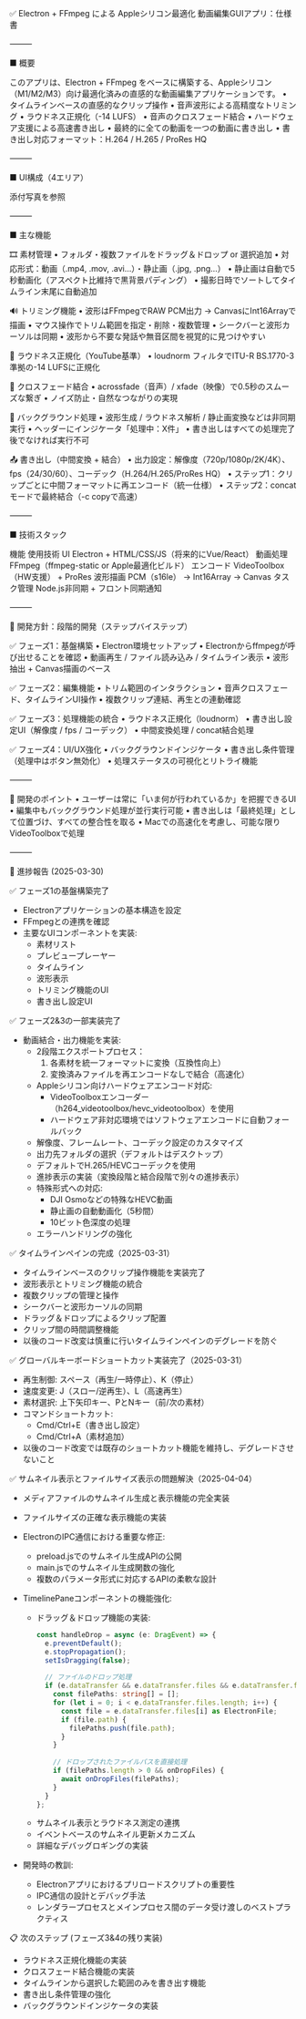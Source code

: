 ✅ Electron + FFmpeg による Appleシリコン最適化 動画編集GUIアプリ：仕様書

⸻

■ 概要

このアプリは、Electron + FFmpeg をベースに構築する、Appleシリコン（M1/M2/M3）向け最適化済みの直感的な動画編集アプリケーションです。
	•	タイムラインベースの直感的なクリップ操作
	•	音声波形による高精度なトリミング
	•	ラウドネス正規化（-14 LUFS）
	•	音声のクロスフェード結合
	•	ハードウェア支援による高速書き出し
	•	最終的に全ての動画を一つの動画に書き出し
	•	書き出し対応フォーマット：H.264 / H.265 / ProRes HQ

⸻

■ UI構成（4エリア）

​添付写真を参照

⸻

■ 主な機能

🎞️ 素材管理
	•	フォルダ・複数ファイルをドラッグ＆ドロップ or 選択追加
	•	対応形式：動画（.mp4, .mov, .avi…）・静止画（.jpg, .png…）
	•	静止画は自動で5秒動画化（アスペクト比維持で黒背景パディング）
	•	撮影日時でソートしてタイムライン末尾に自動追加

🔊 トリミング機能
	•	波形はFFmpegでRAW PCM出力 → CanvasにInt16Arrayで描画
	•	マウス操作でトリム範囲を指定・削除・複数管理
	•	シークバーと波形カーソルは同期
	•	波形から不要な発話や無音区間を視覚的に見つけやすい

📏 ラウドネス正規化（YouTube基準）
	•	loudnorm フィルタでITU-R BS.1770-3準拠の-14 LUFSに正規化

🔄 クロスフェード結合
	•	acrossfade（音声）/ xfade（映像）で0.5秒のスムーズな繋ぎ
	•	ノイズ防止・自然なつながりの実現

🧠 バックグラウンド処理
	•	波形生成 / ラウドネス解析 / 静止画変換などは非同期実行
	•	ヘッダーにインジケータ「処理中：X件」
	•	書き出しはすべての処理完了後でなければ実行不可

📤 書き出し（中間変換 + 結合）
	•	出力設定：解像度（720p/1080p/2K/4K）、fps（24/30/60）、コーデック（H.264/H.265/ProRes HQ）
	•	ステップ1：クリップごとに中間フォーマットに再エンコード（統一仕様）
	•	ステップ2：concat モードで最終結合（-c copyで高速）

⸻

■ 技術スタック

機能	使用技術
UI	Electron + HTML/CSS/JS（将来的にVue/React）
動画処理	FFmpeg（ffmpeg-static or Apple最適化ビルド）
エンコード	VideoToolbox（HW支援） + ProRes
波形描画	PCM（s16le） → Int16Array → Canvas
タスク管理	Node.js非同期 + フロント同期通知

⸻

🧩 開発方針：段階的開発（ステップバイステップ）

✅ フェーズ1：基盤構築
	•	Electron環境セットアップ
	•	Electronからffmpegが呼び出せることを確認
	•	動画再生 / ファイル読み込み / タイムライン表示
	•	波形抽出 + Canvas描画のベース

✅ フェーズ2：編集機能
	•	トリム範囲のインタラクション
	•	音声クロスフェード、タイムラインUI操作
	•	複数クリップ連結、再生との連動確認

✅ フェーズ3：処理機能の統合
	•	ラウドネス正規化（loudnorm）
	•	書き出し設定UI（解像度 / fps / コーデック）
	•	中間変換処理 / concat結合処理

✅ フェーズ4：UI/UX強化
	•	バックグラウンドインジケータ
	•	書き出し条件管理（処理中はボタン無効化）
	•	処理ステータスの可視化とリトライ機能

⸻

🧠 開発のポイント
	•	ユーザーは常に「いま何が行われているか」を把握できるUI
	•	編集中もバックグラウンド処理が並行実行可能
	•	書き出しは「最終処理」として位置づけ、すべての整合性を取る
	•	Macでの高速化を考慮し、可能な限りVideoToolboxで処理

⸻

📝 進捗報告 (2025-03-30)

✅ フェーズ1の基盤構築完了
- Electronアプリケーションの基本構造を設定
- FFmpegとの連携を確認
- 主要なUIコンポーネントを実装:
  - 素材リスト
  - プレビュープレーヤー
  - タイムライン
  - 波形表示
  - トリミング機能のUI
  - 書き出し設定UI

✅ フェーズ2&3の一部実装完了
- 動画結合・出力機能を実装:
  - 2段階エクスポートプロセス：
    1. 各素材を統一フォーマットに変換（互換性向上）
    2. 変換済みファイルを再エンコードなしで結合（高速化）
  - Appleシリコン向けハードウェアエンコード対応:
    - VideoToolboxエンコーダー（h264_videotoolbox/hevc_videotoolbox）を使用
    - ハードウェア非対応環境ではソフトウェアエンコードに自動フォールバック
  - 解像度、フレームレート、コーデック設定のカスタマイズ
  - 出力先フォルダの選択（デフォルトはデスクトップ）
  - デフォルトでH.265/HEVCコーデックを使用
  - 進捗表示の実装（変換段階と結合段階で別々の進捗表示）
  - 特殊形式への対応:
    - DJI Osmoなどの特殊なHEVC動画
    - 静止画の自動動画化（5秒間）
    - 10ビット色深度の処理
  - エラーハンドリングの強化

✅ タイムラインペインの完成（2025-03-31）
- タイムラインベースのクリップ操作機能を実装完了
- 波形表示とトリミング機能の統合
- 複数クリップの管理と操作
- シークバーと波形カーソルの同期
- ドラッグ＆ドロップによるクリップ配置
- クリップ間の時間調整機能
- 以後のコード改変は慎重に行いタイムラインペインのデグレードを防ぐ

✅ グローバルキーボードショートカット実装完了（2025-03-31）
- 再生制御: スペース（再生/一時停止）、K（停止）
- 速度変更: J（スロー/逆再生）、L（高速再生）
- 素材選択: 上下矢印キー、PとNキー（前/次の素材）
- コマンドショートカット: 
  - Cmd/Ctrl+E（書き出し設定）
  - Cmd/Ctrl+A（素材追加）
- 以後のコード改変では既存のショートカット機能を維持し、デグレードさせないこと

✅ サムネイル表示とファイルサイズ表示の問題解決（2025-04-04）
- メディアファイルのサムネイル生成と表示機能の完全実装
- ファイルサイズの正確な表示機能の実装
- ElectronのIPC通信における重要な修正:
  - preload.jsでのサムネイル生成APIの公開
  - main.jsでのサムネイル生成関数の強化
  - 複数のパラメータ形式に対応するAPIの柔軟な設計
- TimelinePaneコンポーネントの機能強化:
  - ドラッグ＆ドロップ機能の実装:
    ```typescript
    const handleDrop = async (e: DragEvent) => {
      e.preventDefault();
      e.stopPropagation();
      setIsDragging(false);
      
      // ファイルのドロップ処理
      if (e.dataTransfer && e.dataTransfer.files && e.dataTransfer.files.length > 0) {
        const filePaths: string[] = [];
        for (let i = 0; i < e.dataTransfer.files.length; i++) {
          const file = e.dataTransfer.files[i] as ElectronFile;
          if (file.path) {
            filePaths.push(file.path);
          }
        }
        
        // ドロップされたファイルパスを直接処理
        if (filePaths.length > 0 && onDropFiles) {
          await onDropFiles(filePaths);
        }
      }
    };
    ```
  - サムネイル表示とラウドネス測定の連携
  - イベントベースのサムネイル更新メカニズム
  - 詳細なデバッグロギングの実装
  
- 開発時の教訓:
  - Electronアプリにおけるプリロードスクリプトの重要性
  - IPC通信の設計とデバッグ手法
  - レンダラープロセスとメインプロセス間のデータ受け渡しのベストプラクティス

📋 次のステップ (フェーズ3&4の残り実装)
- ラウドネス正規化機能の実装
- クロスフェード結合機能の実装
- タイムラインから選択した範囲のみを書き出す機能
- 書き出し条件管理の強化
- バックグラウンドインジケータの実装
